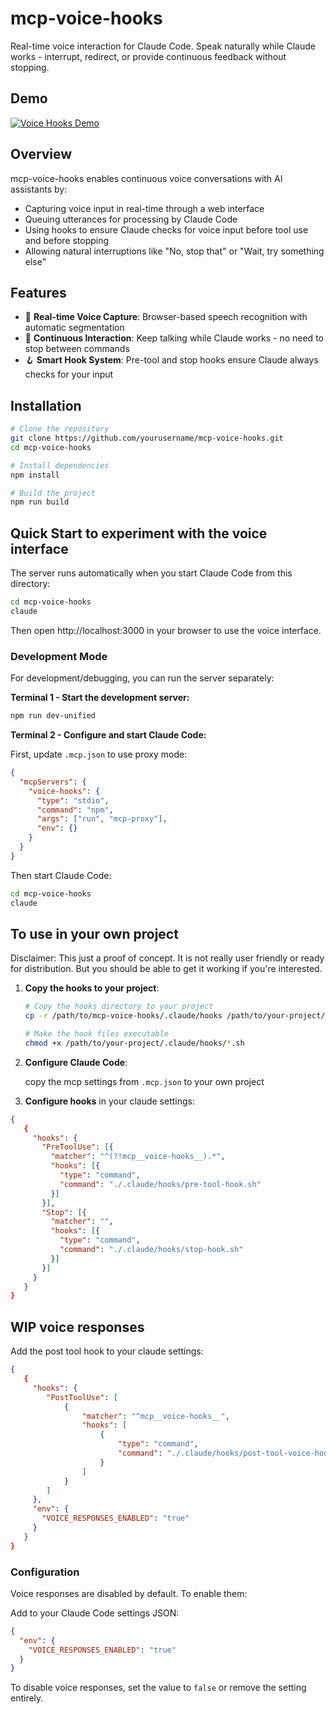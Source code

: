 # mcp-voice-hooks

Real-time voice interaction for Claude Code. Speak naturally while Claude works - interrupt, redirect, or provide continuous feedback without stopping.

## Demo

[![Voice Hooks Demo](https://img.youtube.com/vi/KpkxvJ65gbM/0.jpg)](https://youtu.be/KpkxvJ65gbM)

## Overview

mcp-voice-hooks enables continuous voice conversations with AI assistants by:

- Capturing voice input in real-time through a web interface
- Queuing utterances for processing by Claude Code
- Using hooks to ensure Claude checks for voice input before tool use and before stopping
- Allowing natural interruptions like "No, stop that" or "Wait, try something else"

## Features

- 🎤 **Real-time Voice Capture**: Browser-based speech recognition with automatic segmentation
- 🔄 **Continuous Interaction**: Keep talking while Claude works - no need to stop between commands
- 🪝 **Smart Hook System**: Pre-tool and stop hooks ensure Claude always checks for your input

## Installation

```bash
# Clone the repository
git clone https://github.com/yourusername/mcp-voice-hooks.git
cd mcp-voice-hooks

# Install dependencies
npm install

# Build the project
npm run build
```

## Quick Start to experiment with the voice interface

The server runs automatically when you start Claude Code from this directory:

```bash
cd mcp-voice-hooks
claude
```

Then open http://localhost:3000 in your browser to use the voice interface.

### Development Mode

For development/debugging, you can run the server separately:

**Terminal 1 - Start the development server:**

```bash
npm run dev-unified
```

**Terminal 2 - Configure and start Claude Code:**

First, update `.mcp.json` to use proxy mode:

```json
{
  "mcpServers": {
    "voice-hooks": {
      "type": "stdio",
      "command": "npm",
      "args": ["run", "mcp-proxy"],
      "env": {}
    }
  }
}
```

Then start Claude Code:

```bash
cd mcp-voice-hooks
claude
```

## To use in your own project

Disclaimer: This just a proof of concept. It is not really user friendly or ready for distribution. But you should be able to get it working if you're interested.

1. **Copy the hooks to your project**:

   ```bash
   # Copy the hooks directory to your project
   cp -r /path/to/mcp-voice-hooks/.claude/hooks /path/to/your-project/.claude/

   # Make the hook files executable
   chmod +x /path/to/your-project/.claude/hooks/*.sh
   ```

2. **Configure Claude Code**:

   copy the mcp settings from `.mcp.json` to your own project

3. **Configure hooks** in your claude settings:

```json
{
   {
     "hooks": {
       "PreToolUse": [{
         "matcher": "^(?!mcp__voice-hooks__).*",
         "hooks": [{
           "type": "command",
           "command": "./.claude/hooks/pre-tool-hook.sh"
         }]
       }],
       "Stop": [{
         "matcher": "",
         "hooks": [{
           "type": "command",
           "command": "./.claude/hooks/stop-hook.sh"
         }]
       }]
     }
   }
}
```

## WIP voice responses

Add the post tool hook to your claude settings:

```json
{
   {
     "hooks": {
        "PostToolUse": [
            {
                "matcher": "^mcp__voice-hooks__",
                "hooks": [
                    {
                        "type": "command",
                        "command": "./.claude/hooks/post-tool-voice-hook.sh"
                    }
                ]
            }
        ]
     },
     "env": {
       "VOICE_RESPONSES_ENABLED": "true"
     }
   }
}
```

### Configuration

Voice responses are disabled by default. To enable them:

Add to your Claude Code settings JSON:

```json
{
  "env": {
    "VOICE_RESPONSES_ENABLED": "true"
  }
}
```

To disable voice responses, set the value to `false` or remove the setting entirely.
